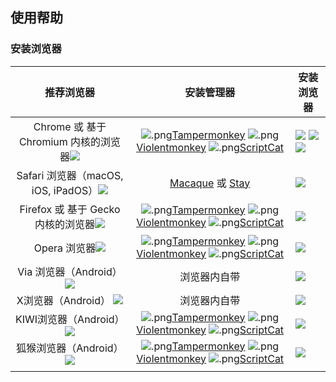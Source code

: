 ## 使用帮助

### 安装浏览器
|                           推荐浏览器                           |                                                      安装管理器                                                       | 安装浏览器                                                            |
| :------------------------------------------------------------: | :-------------------------------------------------------------------------------------------------------------------: | --------------------------------------------------------------------- |
| Chrome 或 基于 Chromium 内核的浏览器[![][chrome]][chrome_link] | ![.png][TM][Tampermonkey][Tampermonkey]  ![.png][vm][Violentmonkey][Violentmonkey]  ![.png][cat][ScriptCat][cat_link] | [![][chrome]][chrome_link]  [![][edge]][edge_link] [![][QQ]][QQ_link] |
| Safari 浏览器（macOS, iOS, iPadOS）[![][safari]][safari_link]  |                                          [Macaque][Macaque] 或 [Stay][Stay]                                           | [![][safari]][safari_link]                                            |
| Firefox 或 基于 Gecko 内核的浏览器[![][firefox]][firefox_link] | ![.png][TM][Tampermonkey][Tampermonkey]  ![.png][vm][Violentmonkey][Violentmonkey]  ![.png][cat][ScriptCat][cat_link] | [![][firefox]][firefox_link]                                          |
|              Opera 浏览器[![][opera]][opera_link]              | ![.png][TM][Tampermonkey][Tampermonkey]  ![.png][vm][Violentmonkey][Violentmonkey]  ![.png][cat][ScriptCat][cat_link] | [![][opera]][opera_link]                                              |
|           Via 浏览器（Android）[![][via]][via_link]            |                                                     浏览器内自带                                                      | [![][via]][via_link]                                                  |
|              X浏览器（Android）  [![][x]][x_link]              |                                                     浏览器内自带                                                      | [![][x]][x_link]                                                      |
|          KIWI浏览器（Android）[![][kiwi]][kiwi_link]           | ![.png][TM][Tampermonkey][Tampermonkey]  ![.png][vm][Violentmonkey][Violentmonkey]  ![.png][cat][ScriptCat][cat_link] | [![][kiwi]][kiwi_link]                                                |
|            狐猴浏览器（Android）[![][le]][le_link]             | ![.png][TM][Tampermonkey][Tampermonkey]  ![.png][vm][Violentmonkey][Violentmonkey]  ![.png][cat][ScriptCat][cat_link] | [![][le]][le_link]                                                    |
|                                                                |

[Tampermonkey]:http://tampermonkey.net/ "篡改猴"
[Violentmonkey]:https://violentmonkey.github.io/ "暴力猴"
[Macaque]:https://macaque.app/ "猕猴"
[Stay]:https://apps.apple.com/cn/app/stay-for-safari-%E6%B5%8F%E8%A7%88%E5%99%A8%E4%BC%B4%E4%BE%A3/id1591620171 "Stay"

[opera]:https://img.xwyue.com/i/2024/08/02/66ac91cad9499.png 
[opera_link]:https://www.opera.com "opera浏览器"
[edge]:https://img.xwyue.com/i/2024/08/02/66ac91cae4276.png
[edge_link]:https://www.microsoft.com/edge  "edge 浏览器"
[firefox]: https://img.xwyue.com/i/2024/08/02/66ac91cae7577.png
[firefox_link]:https://www.firefox.com "Firefox浏览器"
[chrome]: https://img.xwyue.com/i/2024/08/02/66ac91cae814c.png
[chrome_link]:https://gooogleweb.com/index.html "Chrome浏览器"
[QQ]: https://img.xwyue.com/i/2024/08/02/66ac91cae9ff7.png
[QQ_link]:https://browser.qq.com/ "QQ浏览器"
[safari]:https://img.xwyue.com/i/2024/08/02/66ac91cb0a2ed.png
[safari_link]:https://www.apple.com/vn/safari/ "Safari浏览器"
[via]:https://img.xwyue.com/i/2024/08/02/66ac91cb15181.png
[via_link]:https://viayoo.com/ "VIA浏览器"
[x]:https://img.xwyue.com/i/2024/08/02/66ac91cb1638a.png
[x_link]:https://www.xbext.com/ "X浏览器"
[vm]: https://img.xwyue.com/i/2024/08/02/66ac94776b711.png "暴力猴"

[cat]:https://img.xwyue.com/i/2024/08/02/66ac94776a4e6.png
[cat_link]:https://docs.scriptcat.org/ "脚本猫"
[TM]:https://img.xwyue.com/i/2024/08/02/66ac94776a4f8.png "篡改猴"


[le]:https://img.xwyue.com/i/2024/08/02/66ac9deb3647d.png
[le_link]:https://lemurbrowser.com/ "狐猴浏览器"

[kiwi]:https://img.xwyue.com/i/2024/08/02/66ac9deb33bc1.jpg
[kiwi_link]:https://kiwibrowser.com/ "KIWI浏览器"

